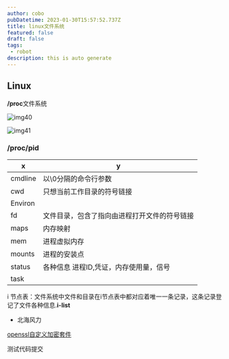 ```yaml
---
author: cobo
pubDatetime: 2023-01-30T15:57:52.737Z
title: linux文件系统
featured: false
draft: false
tags:
 - robot
description: this is auto generate
---
```

## Linux

**/proc**文件系统

![img40](@assets/images/img40.png)

![img41](@assets/images/img41.png)

### /proc/pid

| x       | y                                            |
| ------- | -------------------------------------------- |
| cmdline | 以\0分隔的命令行参数                         |
| cwd     | 只想当前工作目录的符号链接                   |
| Environ |                                              |
| fd      | 文件目录，包含了指向由进程打开文件的符号链接 |
| maps    | 内存映射                                     |
| mem     | 进程虚拟内存                                 |
| mounts  | 进程的安装点                                 |
| status  | 各种信息 进程ID,凭证，内存使用量，信号       |
| task    |                                              |

i 节点表：文件系统中文件和目录在i节点表中都对应着唯一一条记录，这条记录登记了文件各种信息.**i-list**

- 北海风力

[openssl自定义加密套件](https://strawberrytree.top/blog/2020/09/28/%E4%BD%BF%E7%94%A8openssl%E5%86%85%E7%BD%AE%E7%9A%84%E5%AF%86%E7%A0%81%E7%AE%97%E6%B3%95%E5%AE%9A%E4%B9%89%E6%96%B0%E7%9A%84%E5%8A%A0%E5%AF%86%E5%A5%97%E4%BB%B6-tls1-3/)

测试代码提交